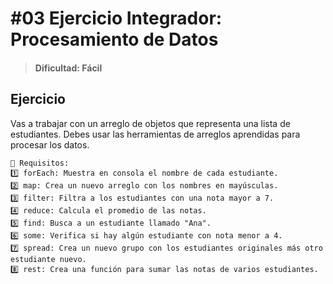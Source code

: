# #03  Ejercicio Integrador: Procesamiento de Datos
> #### Dificultad: Fácil 

## Ejercicio
Vas a trabajar con un arreglo de objetos que representa una lista de estudiantes.
Debes usar las herramientas de arreglos aprendidas para procesar los datos.

```
🔹 Requisitos:
1️⃣ forEach: Muestra en consola el nombre de cada estudiante.
2️⃣ map: Crea un nuevo arreglo con los nombres en mayúsculas.
3️⃣ filter: Filtra a los estudiantes con una nota mayor a 7.
4️⃣ reduce: Calcula el promedio de las notas.
5️⃣ find: Busca a un estudiante llamado "Ana".
6️⃣ some: Verifica si hay algún estudiante con nota menor a 4.
7️⃣ spread: Crea un nuevo grupo con los estudiantes originales más otro estudiante nuevo.
8️⃣ rest: Crea una función para sumar las notas de varios estudiantes.

```